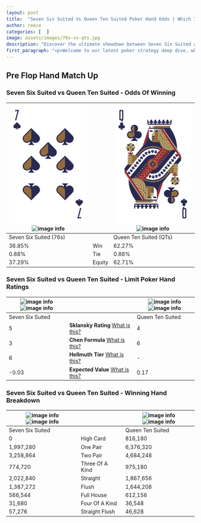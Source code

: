 ```yaml
---
layout: post
title:  "Seven Six Suited Vs Queen Ten Suited Poker Hand Odds | Which Is The Better Hand In Poker? A Complete Guide"
author: reece
categories: [  ]
image: assets/images/76s-vs-qts.jpg
description: "Discover the ultimate showdown between Seven Six Suited and Queen Ten Suited in poker! Uncover the odds, strategies, and scenarios where one hand triumphs over the other. Get ready to up your poker game with this thrilling analysis."
first_paragraph: "<p>Welcome to our latest poker strategy deep dive, where we're pitting two distinct hands against each other in a high-stakes showdown: Seven Six Suited vs Queen Ten Suited.</p><p>In the dynamic world of poker, every decision counts, and knowing which hand holds the upper hand is key to your success at the table.</p><p>In this article, we'll dissect these two hands, explore the scenarios where one dominates the other, and equip you with the knowledge to make strategic choices that can tip the odds in your favor.</p><p>Get ready to unravel the intriguing dynamics of these poker hands and elevate your game to new heights.</p>"
---
```




[comment]: # (sp0)

## Pre Flop Hand Match Up

<div class="table hand-ratings" markdown="1"> 



### Seven Six Suited vs Queen Ten Suited - Odds Of Winning


    
| ![image info](assets/images/hand1/7.png) ![image info](assets/images/hand1/6s.png) |  | ![image info](assets/images/hand2/q.png) ![image info](assets/images/hand2/ts.png) |
| -------- | -------- | -------- |
| Seven Six Suited (76s) |  | Queen Ten Suited (QTs) |
| 36.85% | Win | 62.27% |
| 0.88% | Tie | 0.88% |
| 37.29% | Equity | 62.71% |




[comment]: # (sp1)



### Seven Six Suited vs Queen Ten Suited - Limit Poker Hand Ratings


    
| ![image info](https://www.riverpairs.com/assets/images/hand1/7.png) ![image info](https://www.riverpairs.com/assets/images/hand1/6s.png) |  | ![image info](https://www.riverpairs.com/assets/images/hand2/q.png) ![image info](https://www.riverpairs.com/assets/images/hand2/ts.png) |
| -------- | -------- | -------- |
| Seven Six Suited |  | Queen Ten Suited |
| 5 | **Sklansky Rating** [What is this?](/sklansky-rating-explained) | 4 |
| 3 | **Chen Formula** [What is this?](/chen-formula-explained) | 6 |
| 6 | **Hellmuth Tier** [What is this?](/Hellmuth-tier-explained) | - |
| -0.03 | **Expected Value** [What is this?](/expected-value-explained) | 0.17 |




[comment]: # (sp2)



### Seven Six Suited vs Queen Ten Suited - Winning Hand Breakdown


    
| ![image info](https://www.riverpairs.com/assets/images/hand1/7.png) ![image info](https://www.riverpairs.com/assets/images/hand1/6s.png) |  | ![image info](https://www.riverpairs.com/assets/images/hand2/q.png) ![image info](https://www.riverpairs.com/assets/images/hand2/ts.png) |
| -------- | -------- | -------- |
| Seven Six Suited |  | Queen Ten Suited |
| 0 | High Card | 816,180 |
| 1,997,280 | One Pair | 6,376,320 |
| 3,258,864 | Two Pair | 4,684,248 |
| 774,720 | Three Of A Kind | 975,180 |
| 2,022,840 | Straight | 1,867,656 |
| 1,387,272 | Flush | 1,644,208 |
| 566,544 | Full House | 612,156 |
| 31,680 | Four Of A Kind | 36,548 |
| 57,276 | Straight Flush | 46,628 |




[comment]: # (sp3)



</div>

[comment]: # (sp4)



[comment]: # (sp5)

